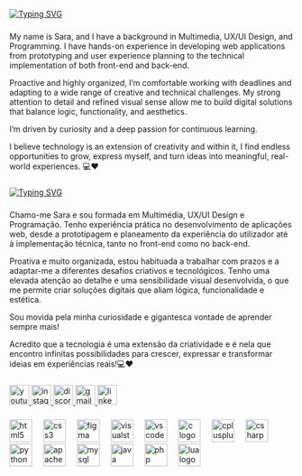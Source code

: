 
[![Typing SVG](https://readme-typing-svg.demolab.com?font=Fira+Code&pause=1000&color=F79BCF&width=435&lines=Helloo!+I'm+Sara+%E2%9C%A8%F0%9F%8D%83)](https://git.io/typing-svg)

###
<p align="left">My name is Sara, and I have a background in Multimedia, UX/UI Design, and Programming. I have hands-on experience in developing web applications from prototyping and user experience planning to the technical implementation of both front-end and back-end.

Proactive and highly organized, I’m comfortable working with deadlines and adapting to a wide range of creative and technical challenges. My strong attention to detail and refined visual sense allow me to build digital solutions that balance logic, functionality, and aesthetics.

I’m driven by curiosity and a deep passion for continuous learning.

I believe technology is an extension of creativity and within it, I find endless opportunities to grow, express myself, and turn ideas into meaningful, real-world experiences. 💻❤️</p>
###

[![Typing SVG](https://readme-typing-svg.demolab.com?font=Fira+Code&pause=1000&color=F75BB8&width=435&lines=Oii+!+Eu+sou+a+Sara+%E2%9C%A8%F0%9F%8D%83)](https://git.io/typing-svg)

###

<p align="left">Chamo-me Sara e sou formada em Multimédia, UX/UI Design e Programação. Tenho experiência prática no desenvolvimento de aplicações web, desde a prototipagem e planeamento da experiência do utilizador até à implementação técnica, tanto no front-end como no back-end.

Proativa e muito organizada, estou habituada a trabalhar com prazos e a adaptar-me a diferentes desafios criativos e tecnológicos. Tenho uma elevada atenção ao detalhe e uma sensibilidade visual desenvolvida, o que me permite criar soluções digitais que aliam lógica, funcionalidade e estética.

Sou movida pela minha curiosidade e gigantesca vontade de aprender sempre mais!

Acredito que a tecnologia é uma extensão da criatividade e é nela que encontro infinitas possibilidades para crescer, expressar e transformar ideias em experiências reais!💻♥️</p>

###

<div align="left">
  <a href="https://www.youtube.com/@saralunee" target="_blank">
    <img src="https://img.shields.io/static/v1?message=Youtube&logo=youtube&label=&color=FF0000&logoColor=white&labelColor=&style=for-the-badge" height="35" alt="youtube logo"  />
  </a>
  <a href="https://www.instagram.com/saracoding/" target="_blank">
    <img src="https://img.shields.io/static/v1?message=Instagram&logo=instagram&label=&color=E4405F&logoColor=white&labelColor=&style=for-the-badge" height="35" alt="instagram logo"  />
  </a>
  <a href="@saracoding" target="_blank">
    <img src="https://img.shields.io/static/v1?message=Discord&logo=discord&label=&color=7289DA&logoColor=white&labelColor=&style=for-the-badge" height="35" alt="discord logo"  />
  </a>
  <a href="saaracoding@gmail.com" target="_blank">
    <img src="https://img.shields.io/static/v1?message=Gmail&logo=gmail&label=&color=D14836&logoColor=white&labelColor=&style=for-the-badge" height="35" alt="gmail logo"  />
  </a>
  <a href="https://www.linkedin.com/in/saraluisam/" target="_blank">
    <img src="https://img.shields.io/static/v1?message=LinkedIn&logo=linkedin&label=&color=0077B5&logoColor=white&labelColor=&style=for-the-badge" height="35" alt="linkedin logo"  />
  </a>
</div>

###

<div align="left">
  <img src="https://cdn.jsdelivr.net/gh/devicons/devicon/icons/html5/html5-original.svg" height="40" alt="html5 logo"  />
  <img width="12" />
  <img src="https://cdn.jsdelivr.net/gh/devicons/devicon/icons/css3/css3-original.svg" height="40" alt="css3 logo"  />
  <img width="12" />
  <img src="https://cdn.jsdelivr.net/gh/devicons/devicon/icons/figma/figma-original.svg" height="40" alt="figma logo"  />
  <img width="12" />
  <img src="https://cdn.jsdelivr.net/gh/devicons/devicon/icons/visualstudio/visualstudio-plain.svg" height="40" alt="visualstudio logo"  />
  <img width="12" />
  <img src="https://cdn.jsdelivr.net/gh/devicons/devicon/icons/vscode/vscode-original.svg" height="40" alt="vscode logo"  />
  <img width="12" />
  <img src="https://cdn.jsdelivr.net/gh/devicons/devicon/icons/c/c-original.svg" height="40" alt="c logo"  />
  <img width="12" />
  <img src="https://cdn.jsdelivr.net/gh/devicons/devicon/icons/cplusplus/cplusplus-original.svg" height="40" alt="cplusplus logo"  />
  <img width="12" />
  <img src="https://cdn.jsdelivr.net/gh/devicons/devicon/icons/csharp/csharp-original.svg" height="40" alt="csharp logo"  />
  <img width="12" />
  <img src="https://cdn.jsdelivr.net/gh/devicons/devicon/icons/python/python-original.svg" height="40" alt="python logo"  />
  <img width="12" />
  <img src="https://cdn.jsdelivr.net/gh/devicons/devicon/icons/apache/apache-original.svg" height="40" alt="apache logo"  />
  <img width="12" />
  <img src="https://cdn.jsdelivr.net/gh/devicons/devicon/icons/mysql/mysql-original.svg" height="40" alt="mysql logo"  />
  <img width="12" />
  <img src="https://cdn.jsdelivr.net/gh/devicons/devicon/icons/java/java-original.svg" height="40" alt="java logo"  />
  <img width="12" />
  <img src="https://cdn.jsdelivr.net/gh/devicons/devicon/icons/php/php-original.svg" height="40" alt="php logo"  />
  <img width="12" />
  <img src="https://cdn.jsdelivr.net/gh/devicons/devicon/icons/lua/lua-original.svg" height="40" alt="lua logo"  />
</div>

###
